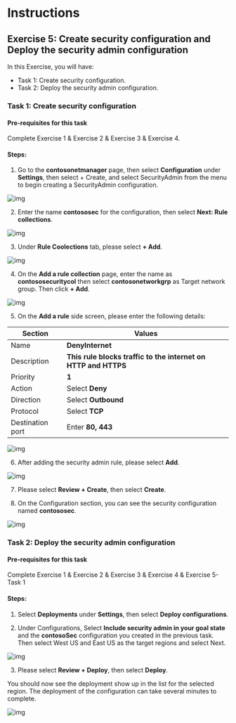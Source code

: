 # Instructions

## Exercise 5: Create security configuration and Deploy the security admin configuration



In this Exercise, you will have:

  + Task 1: Create security configuration.
  + Task 2: Deploy the security admin configuration.
   
### Task 1: Create security configuration

#### Pre-requisites for this task

Complete Exercise 1 & Exercise 2 & Exercise 3 & Exercise 4.

#### Steps:

1. Go to the **contosonetmanager** page, then select **Configuration** under **Settings**, then select + Create, and select SecurityAdmin from the menu to begin creating a SecurityAdmin configuration.

![img](../media/secu1.png)

2. Enter the name **contososec** for the configuration, then select **Next: Rule collections**.

![img](../media/secu2.png)

3. Under **Rule Coolections** tab, please select **+ Add**.

![img](../media/secu3.png)

4. On the **Add a rule collection** page, enter the name as **contososecuritycol** then select **contosonetworkgrp** as Target network group. Then click **+ Add**.

![img](../media/secu5.png)

5. On the **Add a rule** side screen, please enter the following details:

  | Section | Values |
  | ------- | ------ |
  | Name | **DenyInternet** |
  | Description | **This rule blocks traffic to the internet on HTTP and HTTPS** |
  | Priority | **1** |
  | Action | Select **Deny** |
  | Direction | Select **Outbound** |
  | Protocol | Select **TCP** |
  | Destination port | Enter **80, 443** |

![img](../media/secu6.png)

6. After adding the security admin rule, please select **Add**.

![img](../media/secu7.png)

7. Please select **Review + Create**, then select **Create**.

8. On the Configuration section, you can see the security configuration named **contososec**.

![img](../media/secu8.png)

### Task 2: Deploy the security admin configuration

#### Pre-requisites for this task

Complete Exercise 1 & Exercise 2 & Exercise 3 & Exercise 4 & Exercise 5- Task 1

#### Steps:

1. Select **Deployments** under **Settings**, then select **Deploy configurations**.

2. Under Configurations, Select **Include security admin in your goal state** and the **contosoSec** configuration you created in the previous task. Then select West US and East US as the target regions and select Next.

![img](../media/secu9.png)

3. Please select **Review + Deploy**, then select **Deploy**.

You should now see the deployment show up in the list for the selected region. The deployment of the configuration can take several minutes to complete.

![img](../media/secu10.png)
